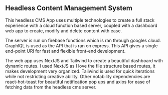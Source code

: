 ## Headless Content Management System

This headless CMS App uses multiple technologies to create a full stack experience with a cloud function based server, coupled with a dashboard web app to create, modify and delete content with ease.

The server is run on firebase functions which is ran through googles cloud. GraphlQL is used as the API that is ran on express. This API gives a single end-point URI for fast and flexible front-end development.

The web app uses NextJS and Tailwind to create a beautiful dashboard with dynamic routes. I used NextJS as I love the file structure based routes, it makes development very organized. Tailwind is used for quick iterations while not restricting creative ability. Other notability dependencies are react-hot-toast for beautiful notification pop ups and axios for ease of fetching data from the headless cms server.